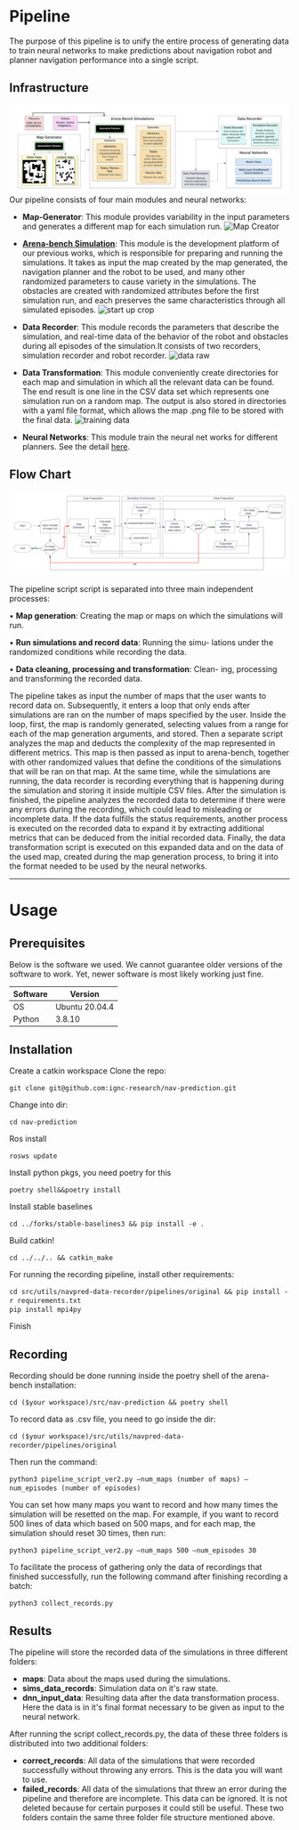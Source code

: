 # Pipeline
The purpose of this pipeline is to unify the entire process of generating data to train neural networks to make predictions about navigation robot and planner navigation performance into a single script.

## Infrastructure
<img src="https://github.com/flameryx/navpred-data-recorder/blob/master/documentation/training_pipeline.png">
Our pipeline consists of four main modules and neural networks:

- <strong>Map-Generator</strong>: 
This module provides variability in the input parameters and generates a different map for each simulation run.
![Map Creator](https://user-images.githubusercontent.com/73646817/226105572-fc9f0ee5-3d41-4413-bf26-a166357398bc.gif)


- [<strong>Arena-bench Simulation</strong>](https://github.com/ignc-research/arena-bench):
This module is the development platform of our previous works, which is responsible for preparing and running the simulations. It takes as input the map created by the map generated, the navigation planner and the robot to be used, and many other randomized parameters to cause variety in the simulations. The obstacles are created with randomized attributes before the first simulation run, and each preserves the same characteristics through all simulated episodes.
![start up crop](https://user-images.githubusercontent.com/73646817/226103274-48944036-7d50-4117-a002-37840caae837.gif)

- <strong>Data Recorder</strong>:
This module records the parameters that describe the simulation, and real-time data of the behavior of the robot and obstacles during all episodes of the simulation.It consists of two recorders, simulation recorder and robot recorder.
![data raw](https://user-images.githubusercontent.com/73646817/226103747-f486c05a-8f88-450d-b794-0a10ce23b3d0.gif)

- <strong>Data Transformation</strong>: 
This module conveniently create directories for each map and simulation in which all the relevant data can be found. The end result is one line in the CSV data set which represents one simulation run on a random map. The output is also stored in directories with a yaml file format, which allows the map .png file to be stored with the final data.
![training data](https://user-images.githubusercontent.com/73646817/226103949-39df156f-6b29-423c-b183-76fa553b7517.gif)

- <strong>Neural Networks</strong>:
This module train the neural net works for different planners. See the detail [here](https://github.com/ignc-research/nav-prediction/tree/main/dnn).

## Flow Chart
<img src="https://github.com/flameryx/navpred-data-recorder/blob/master/documentation/pipeline_flow.png">

The pipeline script script is separated into three main independent processes:

• <strong>Map generation</strong>: Creating the map or maps on which
the simulations will run.

• <strong>Run simulations and record data</strong>: Running the simu-
lations under the randomized conditions while recording the data.

• <strong>Data cleaning, processing and transformation</strong>: Clean-
ing, processing and transforming the recorded data.

The pipeline takes as input the number of maps that the
user wants to record data on. Subsequently, it enters a loop
that only ends after simulations are ran on the number of
maps specified by the user. Inside the loop, first, the map is
randomly generated, selecting values from a range for each
of the map generation arguments, and stored. Then a separate
script analyzes the map and deducts the complexity of the
map represented in different metrics. This map is then passed
as input to arena-bench, together with other randomized
values that define the conditions of the simulations that will
be ran on that map. At the same time, while the simulations
are running, the data recorder is recording everything that is
happening during the simulation and storing it inside multiple
CSV files. After the simulation is finished, the pipeline
analyzes the recorded data to determine if there were any
errors during the recording, which could lead to misleading
or incomplete data. If the data fulfills the status requirements,
another process is executed on the recorded data to expand it
by extracting additional metrics that can be deduced from the
initial recorded data. Finally, the data transformation script is
executed on this expanded data and on the data of the used
map, created during the map generation process, to bring it
into the format needed to be used by the neural networks.

---

# Usage

## Prerequisites
Below is the software we used. We cannot guarantee older versions of the software to work. Yet, newer software is most likely working just fine.

| Software      | Version        |
| ------------- | -------------- |
| OS            | Ubuntu 20.04.4 |
| Python        | 3.8.10         |





## Installation
Create a catkin workspace
Clone the repo:
```
git clone git@github.com:ignc-research/nav-prediction.git
```
Change into dir:
```
cd nav-prediction
```
Ros install
```
rosws update
```
Install python pkgs, you need poetry for this
```
poetry shell&&poetry install
```
Install stable baselines
```
cd ../forks/stable-baselines3 && pip install -e .
```
Build catkin!

```
cd ../../.. && catkin_make
```
For running the recording pipeline, install other requirements:
```
cd src/utils/navpred-data-recorder/pipelines/original && pip install -r requirements.txt
pip install mpi4py
```
Finish





## Recording
Recording should be done running inside the poetry shell of the arena-bench installation:
```
cd ($your workspace)/src/nav-prediction && poetry shell
```

To record data as .csv file, you need to go inside the dir:
```
cd ($your workspace)/src/utils/navpred-data-recorder/pipelines/original
```
Then run the command:
```
python3 pipeline_script_ver2.py —num_maps (number of maps) —num_episodes (number of episodes)
```
You can set how many maps you want to record and how many times the simulation will be resetted on the map.
For example, if you want to record 500 lines of data which based on 500 maps, and for each map, the simulation should reset 30 times, then run:
```
python3 pipeline_script_ver2.py —num_maps 500 —num_episodes 30
```
To facilitate the process of gathering only the data of recordings that finished successfully, run the following command after finishing recording a batch:
```
python3 collect_records.py
```

## Results
The pipeline will store the recorded data of the simulations in three different folders:
- <strong>maps</strong>: Data about the maps used during the simulations.
- <strong>sims_data_records</strong>: Simulation data on it's raw state.
- <strong>dnn_input_data</strong>: Resulting data after the data transformation process. Here the data is in it's final format necessary to be given as input to the neural network. 

After running the script collect_records.py, the data of these three folders is distributed into two additional folders:
- <strong>correct_records</strong>: All data of the simulations that were recorded successfully without throwing any errors. This is the data you will want to use.
- <strong>failed_records</strong>: All data of the simulations that threw an error during the pipeline and therefore are incomplete. This data can be ignored. It is not deleted because for certain purposes it could still be useful.
These two folders contain the same three folder file structure mentioned above.
